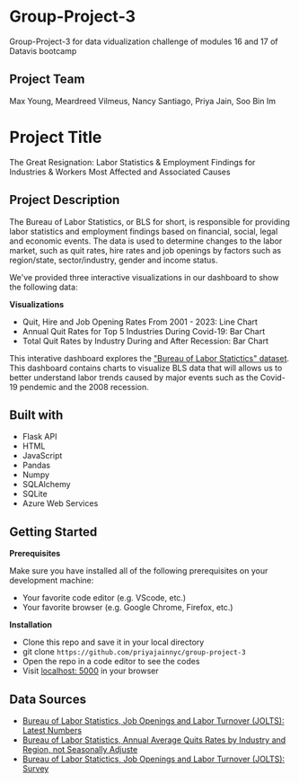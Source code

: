 # Group-Project-3
Group-Project-3 for data vidualization challenge of modules 16 and 17 of Datavis bootcamp

## Project Team
Max Young, Meardreed Vilmeus, Nancy Santiago, Priya Jain, Soo Bin Im

# Project Title
The Great Resignation: Labor Statistics & Employment Findings for Industries & Workers Most Affected and Associated Causes

## Project Description
  The Bureau of Labor Statistics, or BLS for short, is responsible for providing labor statistics and employment findings based on financial, social, legal and economic events. The data is used to determine changes to the labor market, such as quit rates, hire rates and job openings by factors such as region/state, sector/industry, gender and income status. 
  
  We've provided three interactive visualizations in our dashboard to show the following data:  
  
  **Visualizations**
  - Quit, Hire and Job Opening Rates From 2001 - 2023: Line Chart 
  - Annual Quit Rates for Top 5 Industries During Covid-19: Bar Chart
  - Total Quit Rates by Industry During and After Recession: Bar Chart 
  
This interative dashboard explores the ["Bureau of Labor Statictics" dataset](https://www.bls.gov/). This dashboard contains charts to visualize BLS data that will allows us to better understand labor trends caused by major events such as the Covid-19 pendemic and the 2008 recession. 

## Built with
- Flask API
- HTML
- JavaScript
- Pandas
- Numpy
- SQLAlchemy
- SQLite
- Azure Web Services

## Getting Started 
**Prerequisites**

Make sure you have installed all of the following prerequisites on your development machine:
- Your favorite code editor (e.g. VScode, etc.)
- Your favorite browser (e.g. Google Chrome, Firefox, etc.)

**Installation**
- Clone this repo and save it in your local directory
- git clone `https://github.com/priyajainnyc/group-project-3`
- Open the repo in a code editor to see the codes
- Visit [localhost: 5000](http://localhost:5000) in your browser

## Data Sources
- [Bureau of Labor Statistics, Job Openings and Labor Turnover (JOLTS): Latest Numbers](https://www.bls.gov/jlt/latest-numbers.htm)
- [Bureau of Labor Statistics, Annual Average Quits Rates by Industry and Region, not Seasonally Adjuste](https://www.bls.gov/news.release/jolts.t22.htm)
- [Bureau of Labor Statictics, Job Openings and Labor Turnover (JOLTS): Survey](https://data.bls.gov/PDQWeb/jt)  
